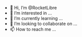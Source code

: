 - 👋 Hi, I’m @RocketLibre
- 👀 I’m interested in ...
- 🌱 I’m currently learning ...
- 💞️ I’m looking to collaborate on ...
- 📫 How to reach me ...

<!---
RocketLibre/RocketLibre is a ✨ special ✨ repository because its `README.md` (this file) appears on your GitHub profile.
You can click the Preview link to take a look at your changes.
--->
